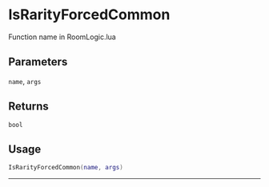 # IsRarityForcedCommon
Function name in RoomLogic.lua
## Parameters
`name`, `args`
## Returns
`bool`
## Usage
```lua
IsRarityForcedCommon(name, args)
```
---
